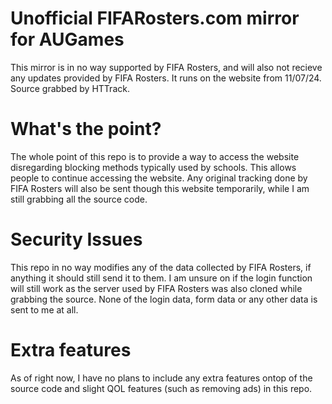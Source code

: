 # Unofficial FIFARosters.com mirror for AUGames
This mirror is in no way supported by FIFA Rosters, and will also not recieve any updates provided by FIFA Rosters. It runs on the website from 11/07/24. Source grabbed by HTTrack.

# What's the point?
The whole point of this repo is to provide a way to access the website disregarding blocking methods typically used by schools. This allows people to continue accessing the website. Any original tracking done by FIFA Rosters will also be sent though this website temporarily, while I am still grabbing all the source code.

# Security Issues
This repo in no way modifies any of the data collected by FIFA Rosters, if anything it should still send it to them. I am unsure on if the login function will still work as the server used by FIFA Rosters was also cloned while grabbing the source. None of the login data, form data or any other data is sent to me at all.

# Extra features
As of right now, I have no plans to include any extra features ontop of the source code and slight QOL features (such as removing ads) in this repo.
